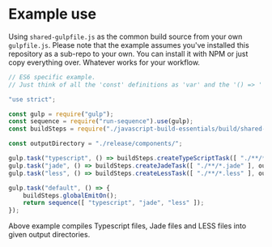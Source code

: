 # Example use

Using `shared-gulpfile.js` as the common build source from your own `gulpfile.js`. Please note that the example assumes you've installed this repository as a sub-repo to your own. You can install it with NPM or just copy everything over. Whatever works for your workflow.

```js
// ES6 specific example.
// Just think of all the 'const' definitions as 'var' and the '() => ' as 'function() {}'

"use strict";

const gulp = require("gulp");
const sequence = require("run-sequence").use(gulp);
const buildSteps = require("./javascript-build-essentials/build/shared-gulpfile");

const outputDirectory = "./release/components/";

gulp.task("typescript", () => buildSteps.createTypeScriptTask([ "./**/*.ts" ], outputDirectory));
gulp.task("jade", () => buildSteps.createJadeTask([ "./**/*.jade" ], outputDirectory));
gulp.task("less", () => buildSteps.createLessTask([ "./**/*.less" ], outputDirectory));

gulp.task("default", () => {
    buildSteps.globalEmitOn();
    return sequence([ "typescript", "jade", "less" ]);
});

```
Above example compiles Typescript files, Jade files and LESS files into given output directories.
